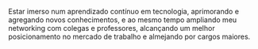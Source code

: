 Estar imerso num aprendizado contínuo em tecnologia, aprimorando e agregando novos conhecimentos, e ao mesmo tempo ampliando meu networking com colegas e professores, alcançando um melhor posicionamento no mercado de trabalho e almejando por cargos maiores.